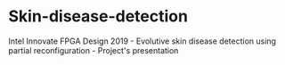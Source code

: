 # Skin-disease-detection
Intel Innovate FPGA Design 2019 - Evolutive skin disease detection using partial reconfiguration - Project's presentation
